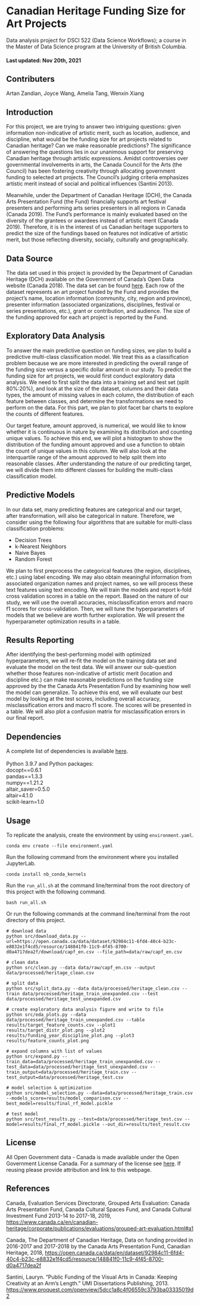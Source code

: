 # Canadian Heritage Funding Size for Art Projects 
Data analysis project for DSCI 522 (Data Science Workflows); a course in the Master of Data Science program at the University of British Columbia.
#### Last updated: Nov 20th, 2021
## Contributers
Artan Zandian, Joyce Wang, Amelia Tang, Wenxin Xiang 
## Introduction
For this project, we are trying to answer two intriguing questions: given information non-indicative of artistic merit, such as location, audience, and discipline, what would be the funding size for art projects related to Canadian heritage? Can we make reasonable predictions? The significance of answering the questions lies in our unanimous support for preserving Canadian heritage through artistic expressions. Amidst controversies over governmental involvements in arts, the Canada Council for the Arts (the Council) has been fostering creativity through allocating government funding to selected art projects. The Council’s judging criteria emphasizes artistic merit instead of social and political influences (Santini 2013). 

Meanwhile, under the Department of Canadian Heritage (DCH), the Canada Arts Presentation Fund (the Fund) financially supports art festival presenters and performing arts series presenters in all regions in Canada (Canada 2019). The Fund’s performance is mainly evaluated based on the diversity of the grantees or awardees instead of artistic merit (Canada 2019). Therefore, it is in the interest of us Canadian heritage supporters to predict the size of the fundings based on features not indicative of artistic merit, but those reflecting diversity, socially, culturally and geographically.
## Data Source 
The data set used in this project is provided by the Department of Canadian Heritage (DCH) available on the Government of Canada’s Open Data website (Canada 2018). The data set can be found [here](https://open.canada.ca/data/en/dataset/92984c11-6fd4-40c4-b23c-e8832e1f4cd5). Each row of the dataset represents an art project funded by the Fund and provides the project’s name, location information (community, city, region and province), presenter information (associated organizations, disciplines, festival or series presentations, etc.), grant or contribution, and audience. The size of the funding approved for each art project is reported by the Fund.  
## Exploratory Data Analysis 
To answer the main predictive question on funding sizes, we plan to build a predictive multi-class classification model. We treat this as a classification problem because we are more interested in predicting the overall range of the funding size versus a specific dollar amount in our study. To predict the funding size for art projects, we would first conduct exploratory data analysis. We need to first split the data into a training set and test set (split 80%:20%), and look at the size of the dataset, columns and their data types, the amount of missing values in each column, the distribution of each feature between classes, and determine the transformations we need to perform on the data. For this part, we plan to plot facet bar charts to explore the counts of different features. 

Our target feature, amount approved,  is numerical, we would like to know whether it is continuous in nature by examining its distribution and counting unique values. To achieve this end, we will plot a histogram to show the distribution of the funding amount approved and use a function to obtain the count of unique values in this column. We will also look at the interquartile range of the amount approved to help split them into reasonable classes. After understanding the nature of our predicting target, we will divide them into different classes for building the multi-class classification model.  
## Predictive Models 
In our data set, many predicting features are categorical and our target, after transformation, will also be categorical in nature. Therefore, we consider using the following four algorithms that are suitable for multi-class classification problems: 

- Decision Trees
- k-Nearest Neighbors
- Naive Bayes
- Random Forest

We plan to first preprocess the categorical features (the region, disciplines, etc.) using label encoding. We may also obtain meaningful information from associated organization names and project names, so we will process these text features using text encoding. We will train the models and report k-fold cross validation scores in a table on the report. Based on the nature of our study, we will use the overall accuracies, misclassification errors and macro f1 scores for cross-validation. Then, we will tune the hyperparameters of models that we believe are worth further exploration. We will present the hyperparameter optimization results in a table.  
## Results Reporting
After identifying the best-performing model with optimized hyperparameters, we will re-fit the model on the training data set and evaluate the model on the test data. We will answer our sub-question whether those features non-indicative of artistic merit (location and discipline etc.) can make reasonable predictions on the funding size approved by the the Canada Arts Presentation Fund by examining how well the model can generalize. To achieve this end, we will evaluate our best model by looking at the test scores, including overall accuracy, misclassification errors and macro f1 score. The scores will be presented in a table. We will also plot a confusion matrix for misclassification errors in our final report. 
## Dependencies
A complete list of dependencies is available [here](https://github.com/UBC-MDS/canadian_heritage_funding/blob/main/environment.yaml).
<br>
<br>Python 3.9.7 and Python packages:
<br>docopt==0.6.1
<br>pandas==1.3.3
<br>numpy==1.21.2
<br>altair_saver=0.5.0
<br>altair=4.1.0
<br>scikit-learn=1.0

## Usage

To replicate the analysis, create the environment by using `environment.yaml`.    

```conda env create --file environment.yaml```  

Run the following command from the environment where you installed JupyterLab.  

```conda install nb_conda_kernels```  

Run the `run_all.sh` at the command line/terminal from the root directory of this project with the following command.  

```bash run_all.sh```  

Or run the following commands at the command line/terminal from the root directory of this project.  
```
# download data
python src/download_data.py --url=https://open.canada.ca/data/dataset/92984c11-6fd4-40c4-b23c-e8832e1f4cd5/resource/148841f0-11c9-4f45-8700-d0a4717dea2f/download/capf_en.csv --file_path=data/raw/capf_en.csv

# clean data
python src/clean.py --data data/raw/capf_en.csv --output data/processed/heritage_clean.csv

# split data
python src/split_data.py --data data/processed/heritage_clean.csv --train data/processed/heritage_train_unexpanded.csv --test data/processed/heritage_test_unexpanded.csv

# create exploratory data analysis figure and write to file 
python src/eda_plots.py --data data/processed/heritage_train_unexpanded.csv --table results/target_feature_counts.csv --plot1 results/target_distr_plot.png --plot2 results/funding_year_discipline_plot.png --plot3 results/feature_counts_plot.png

# expand columns with list of values
python src/expand.py --train_data=data/processed/heritage_train_unexpanded.csv --test_data=data/processed/heritage_test_unexpanded.csv --train_output=data/processed/heritage_train.csv --test_output=data/processed/heritage_test.csv

# model selection & optimization
python src/model_selection.py --data=data/processed/heritage_train.csv --models_score=results/model_comparison.csv --best_model=results/final_rf_model.pickle

# test model
python src/test_results.py --test=data/processed/heritage_test.csv --model=results/final_rf_model.pickle --out_dir=results/test_result.csv

```


## License
All Open Government data - Canada is made available under the Open Government License Canada. For a summary of the license see [here](https://github.com/UBC-MDS/canadian_heritage_funding/blob/main/LICENSE.md). If reusing please provide attribution and link to this webpage.
## References
Canada, Evaluation Services Directorate, Grouped Arts Evaluation: Canada Arts Presentation Fund, Canada Cultural Spaces Fund, and Canada Cultural Investment Fund 2013-14 to 2017-18, 2019, https://www.canada.ca/en/canadian-heritage/corporate/publications/evaluations/grouped-art-evaluation.html#a1 

Canada, The Department of Canadian Heritage, Data on funding provided in 2016-2017 and 2017-2018 by the Canada Arts Presentation Fund, Canadian Heritage, 2018, https://open.canada.ca/data/en/dataset/92984c11-6fd4-40c4-b23c-e8832e1f4cd5/resource/148841f0-11c9-4f45-8700-d0a4717dea2f

Santini, Lauryn. “Public Funding of the Visual Arts in Canada: Keeping Creativity at an Arm’s Length.” UMI Dissertations Publishing, 2013. https://www.proquest.com/openview/5dcc1a8c4f06559c3793ba03335019d2 
